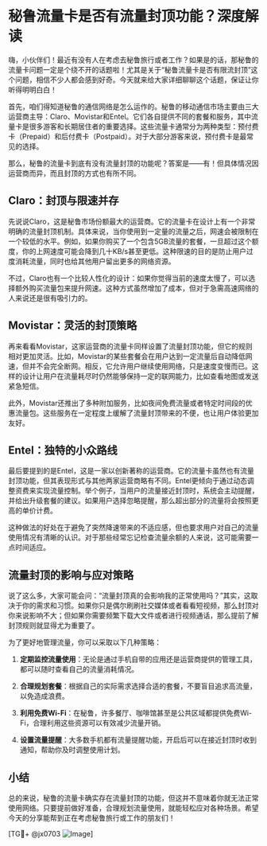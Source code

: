 # 秘鲁流量卡是否有流量封顶功能？深度解读

嗨，小伙伴们！最近有没有人在考虑去秘鲁旅行或者工作？如果是的话，那秘鲁的流量卡问题一定是个绕不开的话题啦！尤其是关于“秘鲁流量卡是否有限流封顶”这个问题，相信不少人都会感到好奇。今天就来给大家详细聊聊这个话题，保证让你听得明明白白！

首先，咱们得知道秘鲁的通信网络是怎么运作的。秘鲁的移动通信市场主要由三大运营商主导：Claro、Movistar和Entel。它们各自提供不同的套餐和服务，其中流量卡是很多游客和长期居住者的重要选择。这些流量卡通常分为两种类型：预付费卡（Prepaid）和后付费卡（Postpaid）。对于大部分游客来说，预付费卡是最常见的选择。

那么，秘鲁的流量卡到底有没有流量封顶的功能呢？答案是——有！但具体情况因运营商而异，而且封顶的方式也有所不同。

## Claro：封顶与限速并存

先说说Claro，这是秘鲁市场份额最大的运营商。它的流量卡在设计上有一个非常明确的流量封顶机制。具体来说，当你使用到一定量的流量之后，网速会被限制在一个较低的水平。例如，如果你购买了一个包含5GB流量的套餐，一旦超过这个额度，你的上网速度可能会降到几十KB/s甚至更低。这种限速的目的是防止用户过度消耗流量，同时也给其他用户留出更多的网络资源。

不过，Claro也有一个比较人性化的设计：如果你觉得当前的速度太慢了，可以选择额外购买流量包来提升网速。这种方式虽然增加了成本，但对于急需高速网络的人来说还是很有吸引力的。

## Movistar：灵活的封顶策略

再来看看Movistar，这家运营商的流量卡同样设置了流量封顶功能，但它的规则相对更加灵活。比如，Movistar的某些套餐会在用户达到一定流量后自动降低网速，但并不会完全断网。相反，它允许用户继续使用网络，只是速度变慢而已。这样的设计让用户在流量耗尽时仍然能够保持一定的联网能力，比如查看地图或发送紧急短信。

此外，Movistar还推出了多种附加服务，比如夜间免费流量或者特定时间段的优惠流量包。这些服务在一定程度上缓解了流量封顶带来的不便，也让用户体验更加友好。

## Entel：独特的小众路线

最后要提到的是Entel，这是一家以创新著称的运营商。它的流量卡虽然也有流量封顶功能，但其表现形式与其他两家运营商略有不同。Entel更倾向于通过动态调整资费来实现流量控制。举个例子，当用户的流量接近封顶时，系统会主动提醒，并给出升级套餐的建议。如果用户选择忽略提醒，那么超出部分的流量将会按照更高的单价计费。

这种做法的好处在于避免了突然降速带来的不适应感，但也要求用户对自己的流量使用情况有清晰的认识。对于那些经常忘记检查流量余额的人来说，这可能需要一点时间适应。

## 流量封顶的影响与应对策略

说了这么多，大家可能会问：“流量封顶真的会影响我的正常使用吗？”其实，这取决于你的需求和习惯。如果你只是偶尔刷刷社交媒体或者看看短视频，那么封顶对你来说影响不大；但如果你需要频繁下载大文件或者进行视频通话，那么提前了解封顶规则就显得尤为重要了。

为了更好地管理流量，你可以采取以下几种策略：

1. **定期监控流量使用**：无论是通过手机自带的应用还是运营商提供的管理工具，都可以随时查看自己的流量消耗情况。
   
2. **合理规划套餐**：根据自己的实际需求选择合适的套餐，不要盲目追求高流量，以免造成浪费。

3. **利用免费Wi-Fi**：在秘鲁，许多餐厅、咖啡馆甚至是公共区域都提供免费Wi-Fi，合理利用这些资源可以有效减少流量开销。

4. **设置流量提醒**：大多数手机都有流量提醒功能，开启后可以在接近封顶时收到通知，帮助你及时调整使用计划。

## 小结

总的来说，秘鲁的流量卡确实存在流量封顶的功能，但这并不意味着你就无法正常使用网络。只要提前做好准备，合理规划流量使用，就能轻松应对各种场景。希望今天的分享能帮到正在考虑秘鲁旅行或工作的朋友们！

[TG💪+ @jx0703 ![Image](https://github.com/user-attachments/assets/dbca1d08-cadb-493c-b0ec-ad6f7a83f270)]